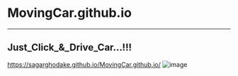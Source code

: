 # MovingCar.github.io
-------------------------------
Just_Click_&_Drive_Car...!!!
-------------
https://sagarghodake.github.io/MovingCar.github.io/
![image](https://user-images.githubusercontent.com/60310009/95494676-e4609000-09bb-11eb-90cf-05cdb6c3672b.png)

